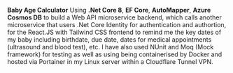 **Baby Age Calculator**
Using **.Net Core 8**, **EF Core**, **AutoMapper**, **Azure Cosmos DB** to build a
Web API microservice backend, which calls another microservice that users .Net Core Identity for authentication and authortion, for the React.JS with Tailwind CSS frontend to remind me the key dates of my baby including birthdate, due date, dates for medical appointments (ultrasound and blood test), etc.
I have also used NUnit and Moq (Mock framework) for testing as well as using being containerised by Docker and hosted via Portainer in my Linux server within a Cloudflare Tunnel VPN.

